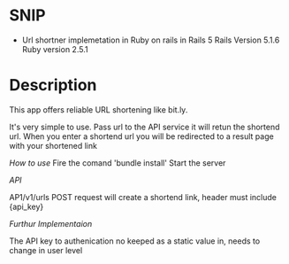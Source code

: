 # SNIP

* Url shortner implemetation in Ruby on rails in Rails 5 Rails Version 5.1.6 Ruby version 2.5.1

# Description

This app offers reliable URL shortening like bit.ly.

It's very simple to use. Pass url to the API service it will retun the shortend url.
When you enter a shortend url you will be redirected to a result page with your shortened link

*How to use*
Fire the comand 'bundle install'
Start the server

*API*

AP1/v1/urls POST request will create a shortend link, header must include {api_key}

*Furthur Implementaion*

The API key to authenication no keeped as a static value in, needs to change in user level




